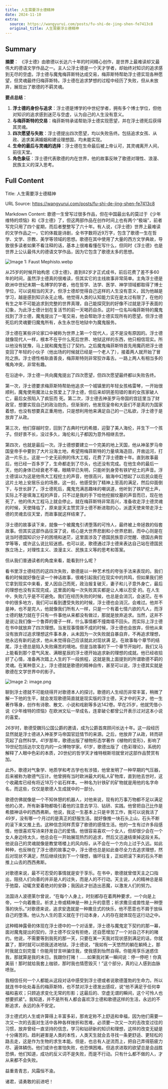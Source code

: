 ```yaml
---
title: 人生需要浮士德精神
date: 2024-11-10
extra:
  source: https://wangyurui.com/posts/fu-shi-de-jing-shen-fe7413c8
  original_title: 人生需要浮士德精神
---
```

## Summary
**摘要**：
《浮士德》由歌德以长达六十年的时间精心创作，是世界上最难读却又最伟大的德语文学作品之一。主人公浮士德是一个天才学者，却始终对知识的追求感到无尽的空虚。浮士德与魔鬼梅菲斯特达成交易，梅菲斯特帮助浮士德实现各种愿望，但灵魂最终归梅菲斯特。浮士德在追求梦想的过程中经历了失败，但从未放弃，展现出了歌德的不羁灵魂。

**要点总结**：
1. **浮士德的身份与追求**：浮士德是博学的中世纪学者，拥有多个博士学位，但他对知识的追求感到迷茫与空虚，认为自己的人生没有意义。
2. **与梅菲斯特的交易**：梅菲斯特承诺帮助浮士德实现愿望，并在浮士德死后获得其灵魂。
3. **四次愿望与失败**：浮士德提出四次愿望，均以失败告终。包括追求女孩、从政、追求美满婚姻和建设理想国，均未能实现。
4. **生命的最后与灵魂的选择**：浮士德在生命最后被上帝认可，其灵魂离开人间，前往天堂。
5. **角色象征**：浮士德代表歌德的内在世界，他的故事反映了歌德对理性、浪漫、民族主义的深入思考。
## Full Content
Title: 人生需要浮士德精神

URL Source: https://wangyurui.com/posts/fu-shi-de-jing-shen-fe7413c8

Markdown Content:
歌德一生曾写过很多作品，但在中国最出名的莫过于《少年维特的烦恼》和《浮士德》了，但这两部作品在创作时间上也有两个“极端”，前者写完只用了四个星期，而后者整整写了六十年。有人说，《浮士德》世界上最难读的文学作品之一，它的体裁是诗剧，全书字数将近9万字，包含了歌德一生在哲学、文学、宗教、美学等领域的思想。歌德在其中使用了大量的西方文学典故，导致很多读者如果不看注释的话，基本上很难看懂在写什么，但同时《浮士德》也是世界上公认最伟大的德语文学作品，因为它包含了歌德太多的思想。

![Image 1: Faust Mephisto.webp](https://i.typlog.com/wangyr45/8269029186_81253.webp)

从25岁的时候开始构思《浮士德》，直到82岁才正式成书，前后花费了差不多60年的时间，虽然浮士德真的很难读，但其实它的主线故事非常简单。主角浮士德是欧洲中世纪末期一名博学的学者，他在哲学、法学、医学、神学领域都取得了博士学位，可以说相当的天才。但浮士德却觉得自己这样的人生没有意义，因为他越是学习，越是感到知识永无止境。他觉得人类的认知能力实在是太过有限了，在他的有生之年不可能追求到完整的世界真理，自己能探究到的好像不过就是浮于表面的幻象，为此浮士德计划在复活节的前一天喝药自杀。这时一位名叫梅菲斯特的魔鬼找到了浮士德，魔鬼提出了一笔交易，他会帮助浮士德实现所有的愿望。但浮士德死后的灵魂要归魔鬼所有，永生永世在地狱中为魔鬼服务。

浮士德在某些评论家口中被称为世界上第一个现代人，这不是没有原因的。浮士德就像现代人一样，根本不在乎什么死后世界、地狱这样的东西，他只相信现实。所以他没有犹豫，马上就和魔鬼签订了契约。之后魔鬼梅菲斯特首先用魔药把浮士德变回了年轻的小伙子（他出场的时候就已经是一个老人了），接着两人就开始了冒险之旅。浮士德性格耿直善良，梅菲斯特则非常狡诈毒舌。一路上两人有相当多的嘴角冲突，非常有趣。

在沿途中，浮士德一共向魔鬼提出了四次愿望，但四次愿望最终都以失败告终。

第一次，浮士德要求梅菲斯特帮助他追求一个城镇里的年轻女孩格雷琴，一开始很顺利，魔鬼使用魔法让女孩爱上了浮士德，但后来却阴差阳错的害的女孩家破人亡，最后女孩陷入了疯狂而 死。第二次，浮士德去神圣罗马帝国的宫廷里当了财政官，想要实现自己的政治抱负。但渐渐的，他发现皇帝和大臣们不是真的为国家着想，也没有想要真正重用他，只是想利用他来满足自己的一己私欲，浮士德于是放弃了从政。

第三次，他们穿越时空，回到了古典时代的希腊，迎娶了美人海伦，并生下一个孩子。但好景不长，没过多久，海伦和儿子都因为意外相继去世。

第四次，也就是最后一次。浮士德想要建立一个完美的地上天国，他从神圣罗马帝国皇帝手中要到了大片沿海土地，希望用梅菲斯特的力量填海造田，开凿运河，打造一片乐土。这是一个史无前例的伟大工程，花费了浮士德数十年。直到故事最后，他已经一百多岁了，生命都走到了尽头，也还没有完成。在他生命的最后一天，他的身体已经衰老不堪，眼睛早已失明，只能听到身旁有铁铲挖土的声音。浮士德误以为这是他伟大工程挖土的声音，他很高兴，脑海中幻想起了以后民众能在这片土地上安居乐业的场景。这一刻，他感受到了精神上至高的满足，然后仰面倒下，与世长辞了。浮士德死后，魔鬼充满恶趣味的嘲讽道，他听到了铁铲挖土声，实际上不是填海工程的声音，只不过是我的手下给他挖掘坟墓的声音而已，现在他死了，他的伟大工程马上就会停止。就在梅菲斯特非常高兴，准备收走浮士德灵魂的时候，天使降临了，原来是天主赞赏浮士德不断进取的心，派遣天使来带走浮士德的灵魂去往天堂，而故事就这样结束了。

浮士德的故事读下来，就像一个被魔鬼引诱堕落的可怜人，最终被上帝拯救的俗套故事。但其实这部作品往深了说，核心是大世界悲剧和小世界悲剧，而中心则是在说当时德国知识分子的困境和迷茫，这里面涉及了德国民族意识觉醒、德国古典哲学等等，或许这么说比较迷惑。也可以说，歌德通过浮士德来表达自己站在德国民族立场上，对理性主义、浪漫主义、民族主义等的思考和答案。

但从我们普通读者的角度来看，能看到什么呢？

看书里浮士德经历的这四次失败，歌德是以一种艺术性的夸张手法来表现的。我们看的时候就好像在读一个神话故事，很难引起我们在现实中的共鸣，但如果我们把它拿到现实中来看，爱人因自己而死，政治报复破灭，妻子和儿子意外身亡，最后的理想也没有实现完成，这里面的每一次失败其实都是让人难以忍受 的。在人生中，失败几乎是不可避免。我们在经历失败的时候，也总是会消沉，会迷茫。在书中的很多地方，我们可以看到遭受失败的时候，浮士德也会消沉，会难过。他并不是神，也不是完人，他就像我们所有人一样，只是一个有着七情六欲的凡人，而浮士德的魅力就在于只有一件事他从来都没有做过，那就是放弃追求。当然，这并不是说让我们像一个鲁莽的傻子一样，什么事情都不撞南墙不回头。而实际上浮士德在书中就放弃了四次理想。当发现事情做不成的时候，浮士德也会放弃，但他从来没有放弃过追求理想这件事本身，从未因为一次失败就自暴自弃，不再追求理想，他永远有新的追求，他从未觉得自己应该就此对现状满 足。在故事每个章节的结尾，浮士德总是陷入失败痛苦的境地。但是当故事的下一个章节开始时，我们又马上能看到那个意气风发、满眼星辰的浮士德开始追求新的理想的成就。他已经收拾好了心情，准备再次踏上人生的下一段旅程，这就是我上面提到的所谓歌德不羁的灵魂。在某种意义上，浮士德就是歌德的精神自传，甚至可以说，浮士德其实就是歌德在文学世界中的影子。

![Image 2: image.png](https://i.typlog.com/wangyr45/8271079871_5772.png)

聊到浮士德就不可能绕得开对歌德本人的探讨。歌德的人生经历非常丰富，稍微了解一下他的生平，就会发现歌德简直就是现实版的浮士德，天才中的天才。他一生著作等身，创作有诗歌、散文、小说和戏剧等多达142卷。早在25岁，他就凭借小说《少年维特的烦恼》在欧洲文坛一举成名，连拿破仑都曾公开表示过对这本小说的喜爱。

26岁时，歌德受魏玛公国公爵的邀请，成为公爵首席顾问长达十年。这一段经历显然就是浮士德进入神圣罗马帝国官廷情节的来源。之后，他放弃了从政，转而研究起了自然科学。41岁那年，歌德出版了植物形态学著作《植物的变形》，影响了19世纪包括达尔文在内的一众博物学家。61岁，歌德出版了《色彩理论》，系统的解释了人眼中色彩的本质，20世纪的哲学天才维特根斯坦就曾对这部作品赞赏有加。

此外，歌德对气象学、地质学和考古学也有涉猎，他曾发明了一种早期的气压器，后来被称为歌德气压计。他曾拥有当时欧洲最大的私人矿物库，直到他去世时，这个收藏库已经有将近18万个岩石样本。一种名为针铁矿的矿物就是用他的名字命名，而这些，仅仅是歌德人生成就中的一部分。

歌德仿佛就像是一个不知休憩的机器人，对他来说，现有的万事万物都不足以满足他的心灵，所有新事物都吸引着他的注意去学习、钻研、实践。他曾把自己比作是希腊神话中的西西弗斯。他说，我这一生基本上只是辛苦工作，我可以说我活了49岁，没有哪一个月过的是真正的舒服生活。就好像推一块石头上山，石头不断的滚下来又推上去。这种信念同样贯穿了歌德的感情生活。他的一生有过许多段感情，他很喜欢写诗来抒发自己的爱情。他很容易喜欢一个女人，但却很少会在一个女人身边待太久，他总会在一开始展现热烈的追求，然后又迅速结束掉这段关系。他说自己的灵魂就像是教堂塔楼上的风向标，从不会在一个方向上过于久远。如此种种，也反映在了浮士德的故事之中，浮士德也总是如此奋尽全力去追求理想，然后对现状不满足，然后继续找到下一个理想，循环往复，正如把滚下来的石头不断推上山去的西西弗斯。

对歌德来说，最不可忍受的事情就是安于享乐。在书中，歌德就曾借天主之口指出，阻挠人们向善的并非是人的过失，而是人的不行动。天主说，人的精神总是易于弛糜，动辄贪爱着绝对的安静；我因此才创造出恶魔，以激发人们的努力。

法国诗人波德莱尔曾说，“在每个人身上，时刻都存在着两种要求，一个向是上帝，一个向着撒旦。祈求上帝或精神是一种上升的意愿；祈求撒旦或兽性是一种堕落的快乐。”对歌德来说，追求安逸就是一种撒旦式的快乐，他不愿意也不屑于放纵自己的堕落。他认为人生的意义就在于行动本身，人的存在就体现在这行动之中。

这种精神露骨的体现在浮士德中的一个对话里，浮士德与魔鬼定下契约的那一幕，面对魔鬼提出的契约，浮士德不仅没有拒绝，还自愿增加了一个对自己不利的赌约。他说，不需要等到我死的那一天，只要在某一天我对现状感到满足的话，你就赢了，那时就可以把我送进地狱。浮士德说，“我如有一天悠然的躺在躺椅上，那时我就立刻完蛋！你能用甘言哄骗住我，使我感到怡然自得。你能用享乐迷惑住我，那就算是我的末日。我跟你打赌！……如果我对某一瞬间说：停一停吧！你真美丽！那时就给我套上枷锁，那时我也情愿毁灭！”这个部分，真的让人感到血脉喷张。

我相信任何一个人都能从这段对话中感受到浮士德或者说歌德蓬勃的生命力。所以就连书中处处毒舌的梅菲斯特，也不禁对浮士德发出感叹，说“他不满足于任何幸福和喜欢；只顾追求变化无常的形影；这最后的、空虚无谓的瞬间，这个可怜人也想要抓紧”。我知道，并不是所有人都会喜欢浮士德和歌德这样的生活，永远的不断追求，永远的永不安定。

浮士德式的人生或许算得上丰富多彩，那肯定称不上舒适和幸福，因为他们需要一次又一次的去面对生活中各种各样挫折和苦难，必须要一次又一次的去改变过往的习惯，放弃曾经一直坚持的信念，学习和钻研新的知识和理想，这样的改变无疑是十分痛苦的。趋利避害是人类的本性，人类天生就会去寻找一条更舒适、更轻松的路去走，这是作为生物的求生本能。但是，也总有人逆流而上，把自己弄得筋疲力尽、遍体鳞伤。他们或许也害怕失败，也恐惧困难。但追求进取的欲望总是会战胜恐惧，他们知道，成功的反义词不是失败，而是不行动。只有什么都不做的人，才从来都不会失败。

益重青青志，风霜恒不渝。

诸君，请勇敢的前进吧！

